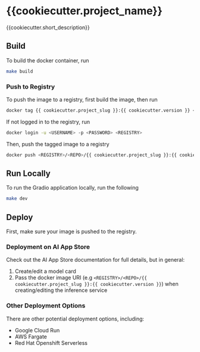 # {{cookiecutter.project_name}}

{{cookiecutter.short_description}}

## Build
To build the docker container, run
```sh
make build
```

### Push to Registry
To push the image to a registry, first build the image, then run
```sh
docker tag {{ cookiecutter.project_slug }}:{{ cookiecutter.version }} <REGISTRY>/<REPO>/{{ cookiecutter.project_slug }}:{{ cookiecutter.version }}
```

If not logged in to the registry, run
```sh
docker login -u <USERNAME> -p <PASSWORD> <REGISTRY>
```

Then, push the tagged image to a registry
```sh
docker push <REGISTRY>/<REPO>/{{ cookiecutter.project_slug }}:{{ cookiecutter.version }}
```

## Run Locally
To run the Gradio application locally, run the following
```sh
make dev
```

## Deploy
First, make sure your image is pushed to the registry.

### Deployment on AI App Store
Check out the AI App Store documentation for full details, but in general:
1. Create/edit a model card
2. Pass the docker image URI (e.g `<REGISTRY>/<REPO>/{{ cookiecutter.project_slug }}:{{ cookiecutter.version }}`) when creating/editing the inference service

### Other Deployment Options
There are other potential deployment options, including:
- Google Cloud Run
- AWS Fargate
- Red Hat Openshift Serverless